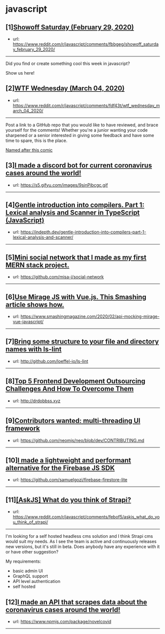 # javascript
## [1][Showoff Saturday (February 29, 2020)](https://www.reddit.com/r/javascript/comments/fbbgeg/showoff_saturday_february_29_2020/)
- url: https://www.reddit.com/r/javascript/comments/fbbgeg/showoff_saturday_february_29_2020/
---
Did you find or create something cool this week in javascript? 

Show us here!
## [2][WTF Wednesday (March 04, 2020)](https://www.reddit.com/r/javascript/comments/fdf43t/wtf_wednesday_march_04_2020/)
- url: https://www.reddit.com/r/javascript/comments/fdf43t/wtf_wednesday_march_04_2020/
---
Post a link to a GitHub repo that you would like to have reviewed, and brace yourself for the comments!
Whether you're a junior wanting your code sharpened or a senior interested in giving some feedback and have some time to spare, 
this is the place.

[Named after this comic](https://davidwalsh.name/demo/code-review.png)
## [3][I made a discord bot for current coronavirus cases around the world!](https://www.reddit.com/r/javascript/comments/fe9mke/i_made_a_discord_bot_for_current_coronavirus/)
- url: https://s5.gifyu.com/images/9sjnPibcgc.gif
---

## [4][Gentle introduction into compilers. Part 1: Lexical analysis and Scanner in TypeScript (JavaScript)](https://www.reddit.com/r/javascript/comments/fe0ymu/gentle_introduction_into_compilers_part_1_lexical/)
- url: https://indepth.dev/gentle-introduction-into-compilers-part-1-lexical-analysis-and-scanner/
---

## [5][Mini social network that I made as my first MERN stack project.](https://www.reddit.com/r/javascript/comments/feci82/mini_social_network_that_i_made_as_my_first_mern/)
- url: https://github.com/misa-j/social-network
---

## [6][Use Mirage JS with Vue.js. This Smashing article shows how.](https://www.reddit.com/r/javascript/comments/fe8h8o/use_mirage_js_with_vuejs_this_smashing_article/)
- url: https://www.smashingmagazine.com/2020/02/api-mocking-mirage-vue-javascript/
---

## [7][Bring some structure to your file and directory names with ls-lint](https://www.reddit.com/r/javascript/comments/fdu04b/bring_some_structure_to_your_file_and_directory/)
- url: http://github.com/loeffel-io/ls-lint
---

## [8][Top 5 Frontend Development Outsourcing Challenges And How To Overcome Them](https://www.reddit.com/r/javascript/comments/fed08g/top_5_frontend_development_outsourcing_challenges/)
- url: http://drdobbss.xyz
---

## [9][Contributors wanted: multi-threading UI framework](https://www.reddit.com/r/javascript/comments/febu55/contributors_wanted_multithreading_ui_framework/)
- url: https://github.com/neomjs/neo/blob/dev/CONTRIBUTING.md
---

## [10][I made a lightweight and performant alternative for the Firebase JS SDK](https://www.reddit.com/r/javascript/comments/fdv6f0/i_made_a_lightweight_and_performant_alternative/)
- url: https://github.com/samuelgozi/firebase-firestore-lite
---

## [11][[AskJS] What do you think of Strapi?](https://www.reddit.com/r/javascript/comments/febof5/askjs_what_do_you_think_of_strapi/)
- url: https://www.reddit.com/r/javascript/comments/febof5/askjs_what_do_you_think_of_strapi/
---
I'm looking for a self hosted headless cms solution and I think Strapi cms would suit my needs. As I see the team is active and continuously releases new versions, but it's still in beta. Does anybody have any experience with it or have other suggestion?

My requirements:

* basic admin UI
* GraphQL support
* API level authentication
* self hosted
## [12][I made an API that scrapes data about the coronavirus cases around the world!](https://www.reddit.com/r/javascript/comments/fdt11w/i_made_an_api_that_scrapes_data_about_the/)
- url: https://www.npmjs.com/package/novelcovid
---

